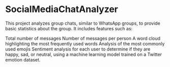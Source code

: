 # SocialMediaChatAnalyzer

This project analyzes group chats, similar to WhatsApp groups, to provide basic statistics about the group. It includes features such as:

Total number of messages
Number of messages per person
A word cloud highlighting the most frequently used words
Analysis of the most commonly used emojis
Sentiment analysis for each user to determine if they are happy, sad, or neutral, using a machine learning model trained on a Twitter emotion dataset.
